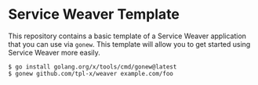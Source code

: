 # Service Weaver Template

This repository contains a basic template of a Service Weaver application that
you can use via `gonew`. This template will allow you to get started using
Service Weaver more easily.

```
$ go install golang.org/x/tools/cmd/gonew@latest
$ gonew github.com/tpl-x/weaver example.com/foo
```

